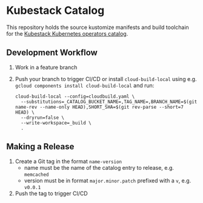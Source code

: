 # Kubestack Catalog

This repository holds the source kustomize manifests and build toolchain for
the [Kubestack Kubernetes operators catalog](https://www.kubestack.com).

## Development Workflow

1. Work in a feature branch
1. Push your branch to trigger CI/CD or install `cloud-build-local` using e.g. `gcloud components install cloud-build-local` and run:

    ```
    cloud-build-local --config=cloudbuild.yaml \
      --substitutions=_CATALOG_BUCKET_NAME=,TAG_NAME=,BRANCH_NAME=$(git name-rev --name-only HEAD),SHORT_SHA=$(git rev-parse --short=7 HEAD) \
      --dryrun=false \
      --write-workspace=_build \
      .
    ```

## Making a Release

1. Create a Git tag in the format `name-version`
   * name must be the name of the catalog entry to release, e.g. `memcached`
   * version must be in format `major.minor.patch` prefixed with a `v`,
     e.g. `v0.0.1`
1. Push the tag to trigger CI/CD
